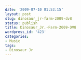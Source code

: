 ```yaml
---
date: '2009-07-10 01:53:15'
layout: post
slug: dinosaur_jr-farm-2009-dv8
status: publish
title: Dinosaur_Jr.-Farm-2009-DV8
wordpress_id: '423'
categories:
- Music
tags:
- Dinosaur Jr
---
```


